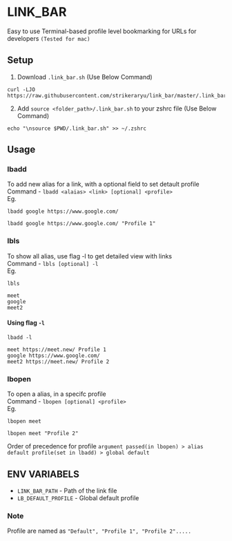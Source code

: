 # LINK_BAR
Easy to use Terminal-based profile level bookmarking for URLs for developers `(Tested for mac)`

## Setup
1. Download `.link_bar.sh` (Use Below Command)
```
curl -LJO https://raw.githubusercontent.com/strikeraryu/link_bar/master/.link_bar.sh
```
2. Add `source <folder_path>/.link_bar.sh` to your zshrc file (Use Below Command)
```
echo "\nsource $PWD/.link_bar.sh" >> ~/.zshrc
```


## Usage

### lbadd
To add new alias for a link, with a optional field to set detault profile <br>
Command - `lbadd <alaias> <link> [optional] <profile>` <br>
Eg. 
```
lbadd google https://www.google.com/
``` 
```
lbadd google https://www.google.com/ "Profile 1"
```

### lbls
To show all alias, use flag -l to get detailed view with links <br>
Command - `lbls [optional] -l` <br>
Eg. 
```
lbls
```
```
meet 
google 
meet2 
```
#### Using flag `-l`
```
lbadd -l
```
```
meet https://meet.new/ Profile 1
google https://www.google.com/ 
meet2 https://meet.new/ Profile 2
```

### lbopen
To open a alias, in a specifc profile <br>
Command - `lbopen [optional] <profile>` <br>
Eg. 
```
lbopen meet
```
```
lbopen meet "Profile 2"
```
Order of precedence for profile `argument passed(in lbopen) > alias default profile(set in lbadd) > global default`

## ENV VARIABELS
- `LINK_BAR_PATH` - Path of the link file
- `LB_DEFAULT_PROFILE` - Global default profile

### Note
Profile are named as `"Default", "Profile 1", "Profile 2".....`
